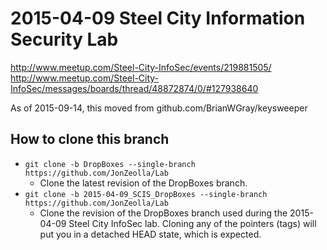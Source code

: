 # 2015-04-09 Steel City Information Security Lab  

http://www.meetup.com/Steel-City-InfoSec/events/219881505/  
http://www.meetup.com/Steel-City-InfoSec/messages/boards/thread/48872874/0/#127938640  

As of 2015-09-14, this moved from github.com/BrianWGray/keysweeper

## How to clone this branch
* `git clone -b DropBoxes --single-branch https://github.com/JonZeolla/Lab`  
  * Clone the latest revision of the DropBoxes branch.  
* `git clone -b 2015-04-09_SCIS_DropBoxes --single-branch https://github.com/JonZeolla/Lab`  
  * Clone the revision of the DropBoxes branch used during the 2015-04-09 Steel City InfoSec lab.  Cloning any of the pointers (tags) will put you in a detached HEAD state, which is expected.  
